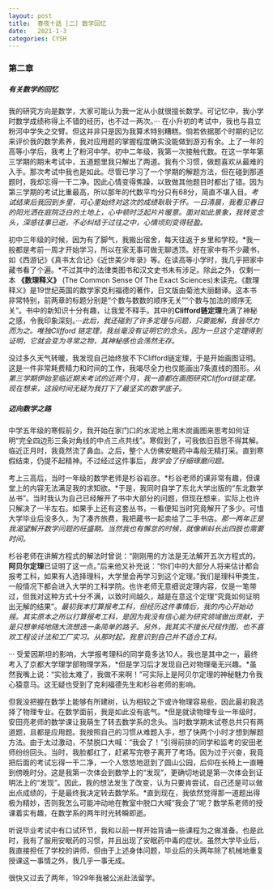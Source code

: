 ```yaml
---
layout: post
title:  春夜十話 [二] 数学回忆
date:   2021-1-3
categories: CYSH
---
```


### 第二章

##### 有关数学的回忆

我的研究方向是数学，大家可能认为我一定从小就很擅长数学。可记忆中，我小学时数学成绩称得上不错的经历，也不过一两次。··· 在小升初的考试中，我也与县立粉河中学失之交臂。但这并非只是因为我算术特别糟糕。倘若依据那个时期的记忆来评价我的数学素养，我对应用题的掌握程度确实没能做到游刃有余。上了一年的高等小学后，我考上了粉河中学。初中二年级，我第一次接触代数。在这一学年第三学期的期末考试中，五道题里我只解出了两道。我有个习惯，做题喜欢从最难的入手。那次考试中我也是如此。尽管已学习了一个学期的解题方法，但在碰到那道题时，我却忘得一干二净。因此心情变得焦躁，以致做其他题目时都出了错。因为第三学期的考试比重最高，所以那年的代数平均分只有68分，简直不堪入目。*考试结束后我回到乡里，可心里始终对这次的成绩耿耿于怀。一日清晨，我看见春日的阳光洒在庭院泛白的土地上，心中顿时泛起片片暖意。面对如此景象，我转变念头，深感往事已逝，不必纠结于过往之中，心情顷刻变得轻盈。*

初中三年级的时候，因为有了脚气，我搬出宿舍，每天往返于乡里和学校。*我一般都是考前一周才开始学习，所以在家无事可做无聊透顶。好在家中有不少藏书，如《西游记》《真书太合记》《近世美少年录》等。在读高等小学时，我几乎把家中藏书看了个遍。*不过其中的法律类图书和汉文史书未有涉足。除此之外，仅剩一本 **《数理释义》** (The Common Sense Of The Exact Sciences)未读完。《数理释义》是19世纪英国的数学家克利福德的著作，日文版由菊池大丽翻译。这本书非常特别，前两章的标题分别是“个数与数数的顺序无关”“个数与加法的顺序无关”。书中的新知识十分有趣，让我爱不释手。其中的**Clifford链定理**充满了神秘之感，令我印象深刻。···*此后，我还碰到了许多定理与问题，只要能解，我皆尽力而为之。唯独Clifford 链定理，我丝毫没有证明它的念头。因为一旦这个定理得到证明，它就会变为寻常之物，其神秘感也会荡然无存。*

没过多久天气转暖，我发现自己始终放不下Clifford链定理，于是开始画图证明。这是一件非常耗费精力和时间的工作，我竭尽全力也仅能画出7条直线的图形。*从第三学期伊始至临近期末考试的近两个月，我一直都在画图研究Clifford链定理。现在想来，这段时间无疑为我打下了最坚实的数学底子。*

##### 迈向数学之路

中学五年级的寒假前夕，我开始在家门口的水泥地上用木炭画图来思考如何证明“完全四边形三条对角线的中点三点共线”。寒假到了，可我依旧百思不得其解。临近正月时，我竟然流了鼻血。之后，整个人仿佛安眠药中毒般无精打采。直到寒假结束，仍提不起精神。不过经过这件事后，*我学会了仔细琢磨问题。*

考上三高后，当时一年级的数学老师是杉谷岩彦。*杉谷老师的课非常有趣，但课堂上的内容无法满足我的求知欲。*于是，我同时自学了东北大学出版的“东北数学丛书”。当时我认为自己已经解开了书中大部分的问题，但现在想来，实际上也许只解决了一半左右。如果手上还有这套丛书，一看便知当时究竟解开了多少。可惜大学毕业后没多久，为了凑齐旅费，我把藏书一起卖给了二手书店。*那一两年正是我渴望解开数学问题的旺盛期。当然我也有懈怠的时候，就像蝌蚪长出四肢也需要时间。*

杉谷老师在讲解方程式的解法时曾说：“刚刚用的方法是无法解开五次方程式的。**阿贝尔定理**已证明了这一点。”后来他又补充说：“你们中的大部分人将来估计都会报考工科，如果有人选择理科，大学里会再学习到这个定理。”我们是理科甲类生，一般情况下都会进入大学的工科学院。也许老师无意细说定理内容，仅是一笔带过，但我对这种方式十分不满，以致时间越久，越是在意这个定理“究竟如何证明出无解的结果”。*最初我本打算报考工科，但经历这件事情后，我的内心开始动摇。其实原本之所以打算报考工科，是因为我没有信心能为研究领域做出贡献，于是只想单纯地随大流想选一条简单的路子。另外，我其实不擅长尺规作图，也不喜欢工程设计法和工厂实习。从那时起，我意识到自己并不适合工科。*

··· 受爱因斯坦的影响，大学报考理科的同学竟多达10人。我也是其中之一，最终考入了京都大学理学部物理学系，*但是学习后才发现自己对物理毫无兴趣。*虽然我嘴上说：“实验太难了，我做不来啊！”可实际上是阿贝尔定理的神秘魅力令我心猿意马。这无疑也受到了克利福德先生和杉谷老师的影响。

但我没把握在数学上能够有所建树，认为相较之下或许物理容易些，因此最初我选择了物理专业。在数学面前，我是如此没有底气。*但是就读物理专业一年级时，安田亮老师的数学课让我萌生了转去数学系的念头。当时数学期末试卷总共只有两道题，且都是应用题。我按照自己的习惯从难题入手，想了快两个小时才想到解题方法。由于太过激动，不禁脱口大喊：“我会了！”引得前排的同学和监考的安田老师纷纷回头。当时，我脸都红了，赶紧写完卷子离开了考场。因为过于兴奋，我竟把后面的考试忘得一干二净，一个人悠悠地逛到了圆山公园，后仰在长椅上一直睡到傍晚时分。这是我第一次体会到数学上的“发现”，更确切地说是第一次体会到证明法上的“发现”。因此，我的想法发生了改变，认为只要肯尝试，自己还是可以做出点成绩的，于是最终我决定转去数学系。*直到现在，我依然觉得那一道题出得极为精妙，否则我怎么可能冲动地在教室中脱口大喊“我会了”呢？数学系老师的授课着实有趣，在数学系的两年时光转瞬即逝。

听说毕业考试中有口试环节，我和以前一样开始背诵一些课程为之做准备。也是此时，我有了服用安眠药的习惯，并且出现了安眠药中毒的症状。虽然大学毕业后，我直接担任了学校的讲师，但由于上述身体问题，毕业后的头两年除了机械地重复授课这一事情之外，我几乎一事无成。

很快又过去了两年，1929年我被公派赴法留学。